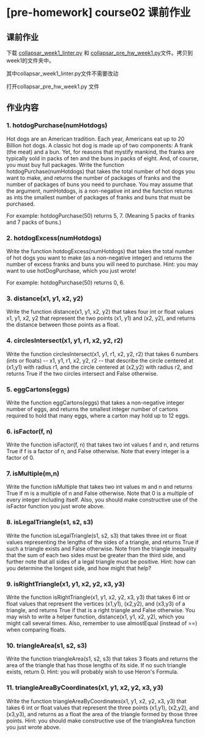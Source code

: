 # \[pre-homework\] course02 课前作业

## 课前作业

下载 [collapsar\_week1\_linter.py](http://ossp.pengjunjie.com/collapsar_week1_linter.py) 和 [collapsar\_pre\_hw\_week1.py](http://ossp.pengjunjie.com/collapsar_pre_hw_week1.py)文件。拷贝到week1的文件夹中。

其中collapsar\_week1\_linter.py文件不需要改动

打开collapsar\_pre\_hw\_week1.py 文件

## 作业内容

### 1. hotdogPurchase\(numHotdogs\)

Hot dogs are an American tradition. Each year, Americans eat up to 20 Billion hot dogs. A classic hot dog is made up of two components: A frank \(the meat\) and a bun. Yet, for reasons that mystify mankind, the franks are typically sold in packs of ten and the buns in packs of eight. And, of course, you must buy full packages. Write the function hotdogPurchase\(numHotdogs\) that takes the total number of hot dogs you want to make, and returns the number of packages of franks and the number of packages of buns you need to purchase. You may assume that the argument, numHotdogs, is a non-negative int and the function returns as ints the smallest number of packages of franks and buns that must be purchased.

For example: hotdogPurchase\(50\) returns 5, 7. \(Meaning 5 packs of franks and 7 packs of buns.\)

### 2. hotdogExcess\(numHotdogs\)

Write the function hotdogExcess\(numHotdogs\) that takes the total number of hot dogs you want to make \(as a non-negative integer\) and returns the number of excess franks and buns you will need to purchase. Hint: you may want to use hotDogPurchase, which you just wrote!

For example: hotdogPurchase\(50\) returns 0, 6.

### 3. distance\(x1, y1, x2, y2\)

Write the function distance\(x1, y1, x2, y2\) that takes four int or float values x1, y1, x2, y2 that represent the two points \(x1, y1\) and \(x2, y2\), and returns the distance between those points as a float.

### 4. circlesIntersect\(x1, y1, r1, x2, y2, r2\)

Write the function circlesIntersect\(x1, y1, r1, x2, y2, r2\) that takes 6 numbers \(ints or floats\) -- x1, y1, r1, x2, y2, r2 -- that describe the circle centered at \(x1,y1\) with radius r1, and the circle centered at \(x2,y2\) with radius r2, and returns True if the two circles intersect and False otherwise.

### 5. eggCartons\(eggs\)

Write the function eggCartons\(eggs\) that takes a non-negative integer number of eggs, and returns the smallest integer number of cartons required to hold that many eggs, where a carton may hold up to 12 eggs.

### 6. isFactor\(f, n\)

Write the function isFactor\(f, n\) that takes two int values f and n, and returns True if f is a factor of n, and False otherwise. Note that every integer is a factor of 0.

### 7. isMultiple\(m,n\)

Write the function isMultiple that takes two int values m and n and returns True if m is a multiple of n and False otherwise. Note that 0 is a multiple of every integer including itself. Also, you should make constructive use of the isFactor function you just wrote above.

### 8. isLegalTriangle\(s1, s2, s3\)

Write the function isLegalTriangle\(s1, s2, s3\) that takes three int or float values representing the lengths of the sides of a triangle, and returns True if such a triangle exists and False otherwise. Note from the triangle inequality that the sum of each two sides must be greater than the third side, and further note that all sides of a legal triangle must be positive. Hint: how can you determine the longest side, and how might that help?

### 9. isRightTriangle\(x1, y1, x2, y2, x3, y3\)

Write the function isRightTriangle\(x1, y1, x2, y2, x3, y3\) that takes 6 int or float values that represent the vertices \(x1,y1\), \(x2,y2\), and \(x3,y3\) of a triangle, and returns True if that is a right triangle and False otherwise. You may wish to write a helper function, distance\(x1, y1, x2, y2\), which you might call several times. Also, remember to use almostEqual \(instead of ==\) when comparing floats.

### 10. triangleArea\(s1, s2, s3\)

Write the function triangleArea\(s1, s2, s3\) that takes 3 floats and returns the area of the triangle that has those lengths of its side. If no such triangle exists, return 0. Hint: you will probably wish to use Heron's Formula.

### 11. triangleAreaByCoordinates\(x1, y1, x2, y2, x3, y3\)

Write the function triangleAreaByCoordinates\(x1, y1, x2, y2, x3, y3\) that takes 6 int or float values that represent the three points \(x1,y1\), \(x2,y2\), and \(x3,y3\), and returns as a float the area of the triangle formed by those three points. Hint: you should make constructive use of the triangleArea function you just wrote above.

